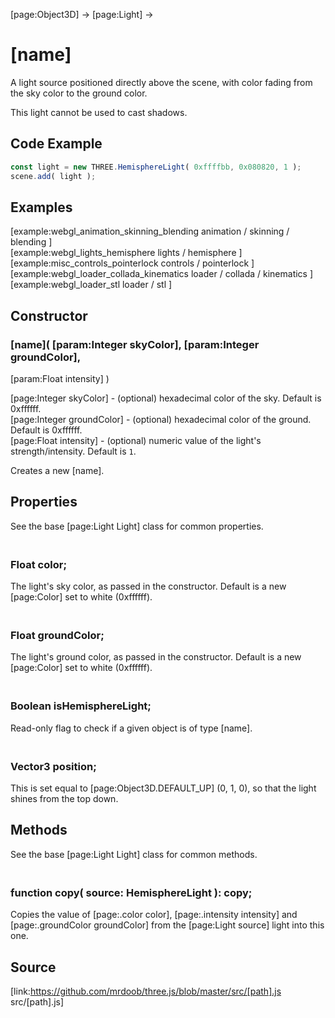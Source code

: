 [page:Object3D] → [page:Light] →

# [name]

A light source positioned directly above the scene, with color fading from the
sky color to the ground color.  
  
This light cannot be used to cast shadows.

## Code Example

  
```ts  
const light = new THREE.HemisphereLight( 0xffffbb, 0x080820, 1 );  
scene.add( light );  
```  

## Examples

[example:webgl_animation_skinning_blending animation / skinning / blending ]  
[example:webgl_lights_hemisphere lights / hemisphere ]  
[example:misc_controls_pointerlock controls / pointerlock ]  
[example:webgl_loader_collada_kinematics loader / collada / kinematics ]  
[example:webgl_loader_stl loader / stl ]

## Constructor

###  [name]( [param:Integer skyColor], [param:Integer groundColor],
[param:Float intensity] )

[page:Integer skyColor] - (optional) hexadecimal color of the sky. Default is
0xffffff.  
[page:Integer groundColor] - (optional) hexadecimal color of the ground.
Default is 0xffffff.  
[page:Float intensity] - (optional) numeric value of the light's
strength/intensity. Default is `1`.  
  
Creates a new [name].

## Properties

See the base [page:Light Light] class for common properties.

### <br/> Float color; <br/>

The light's sky color, as passed in the constructor. Default is a new
[page:Color] set to white (0xffffff).

### <br/> Float groundColor; <br/>

The light's ground color, as passed in the constructor. Default is a new
[page:Color] set to white (0xffffff).

### <br/> Boolean isHemisphereLight; <br/>

Read-only flag to check if a given object is of type [name].

### <br/> Vector3 position; <br/>

This is set equal to [page:Object3D.DEFAULT_UP] (0, 1, 0), so that the light
shines from the top down.

## Methods

See the base [page:Light Light] class for common methods.

### <br/> function copy( source: HemisphereLight ): copy; <br/>

Copies the value of [page:.color color], [page:.intensity intensity] and
[page:.groundColor groundColor] from the [page:Light source] light into this
one.

## Source

[link:https://github.com/mrdoob/three.js/blob/master/src/[path].js
src/[path].js]

